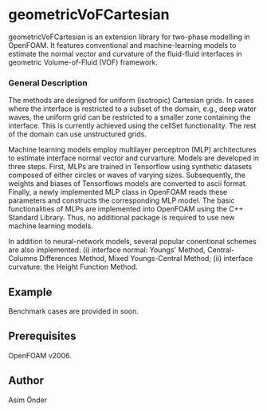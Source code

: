 
# geometricVoFCartesian
geometricVoFCartesian is an extension library for two-phase modelling in OpenFOAM. It features conventional and machine-learning models to estimate the normal vector and curvature of the fluid-fluid interfaces in geometric Volume-of-Fluid (VOF) framework. 

### General Description
The methods are designed for uniform (isotropic) Cartesian grids. In cases where the interface is restricted to a subset of the domain, e.g., deep water waves, the uniform grid can be restricted to a smaller zone containing the interface. This is currently achieved using the cellSet functionality. The rest of the domain can use unstructured grids. 

Machine learning models employ multilayer perceptron (MLP) architectures to estimate interface normal vector and curvarture. 
Models are developed in three steps. First, MLPs are trained in Tensorflow using synthetic datasets composed of either circles or waves of varying sizes. Subsequently, the weights and biases of Tensorflows models are converted to ascii format. Finally, a newly implemented MLP class in OpenFOAM reads these parameters and constructs the corresponding MLP model. The basic functionalities of MLPs are implemented into OpenFOAM using the C++ Standard Library. Thus, no additional package is required to use new machine learning models.  

In addition to neural-network models, several popular conentional schemes are also implemented: (i) interface normal: Youngs' Method, Central-Columns Differences Method, Mixed Youngs-Central Method; (ii) interface curvature: the Height Function Method.

## Example 
Benchmark cases are provided in soon.

## Prerequisites
OpenFOAM v2006.

## Author
Asim Önder




